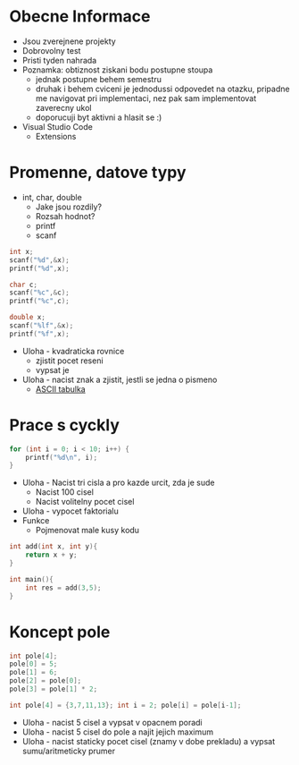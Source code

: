 # Obecne Informace
* Jsou zverejnene projekty
* Dobrovolny test
* Pristi tyden nahrada
* Poznamka: obtiznost ziskani bodu postupne stoupa
    * jednak postupne behem semestru
    * druhak i behem cviceni 
        je jednodussi odpovedet na otazku, pripadne me navigovat pri implementaci, nez pak sam implementovat zaverecny ukol
    * doporucuji byt aktivni a hlasit se :)
* Visual Studio Code
    * Extensions

# Promenne, datove typy
* int, char, double
    * Jake jsou rozdily?
    * Rozsah hodnot?
    * printf 
    * scanf
```c
int x;
scanf("%d",&x);
printf("%d",x);

char c;
scanf("%c",&c);
printf("%c",c);

double x;
scanf("%lf",&x);
printf("%f",x);
```
* Uloha - kvadraticka rovnice
    * zjistit pocet reseni
    * vypsat je
* Uloha - nacist znak a zjistit, jestli se jedna o pismeno
    * [ASCII tabulka](https://upload.wikimedia.org/wikipedia/commons/thumb/1/1b/ASCII-Table-wide.svg/2560px-ASCII-Table-wide.svg.png)

# Prace s cyckly
```c
for (int i = 0; i < 10; i++) {
    printf("%d\n", i);
}
```

* Uloha - Nacist tri cisla a pro kazde urcit, zda je sude
    * Nacist 100 cisel
    * Nacist volitelny pocet cisel
* Uloha - vypocet faktorialu
* Funkce
    * Pojmenovat male kusy kodu
```c
int add(int x, int y){
    return x + y;
}

int main(){
    int res = add(3,5);
}
```

# Koncept pole
```c
int pole[4]; 
pole[0] = 5; 
pole[1] = 6; 
pole[2] = pole[0]; 
pole[3] = pole[1] * 2;
```

```c
int pole[4] = {3,7,11,13}; int i = 2; pole[i] = pole[i-1];
```
* Uloha - nacist 5 cisel a vypsat v opacnem poradi
* Uloha - nacist 5 cisel do pole a najit jejich maximum
* Uloha - nacist staticky pocet cisel (znamy v dobe prekladu) a vypsat sumu/aritmeticky prumer
